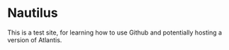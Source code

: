 # Nautilus
This is a test site, for learning how to use Github and potentially hosting a version of Atlantis.
